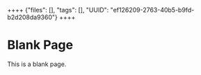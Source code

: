 ++++
{"files": [], "tags": [], "UUID": "ef126209-2763-40b5-b9fd-b2d208da9360"}
++++

# Blank Page
This is a blank page.
